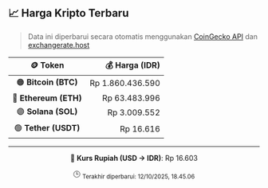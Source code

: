

<!-- HARGA_KRIPTO -->
## 📈 Harga Kripto Terbaru

> Data ini diperbarui secara otomatis menggunakan [CoinGecko API](https://www.coingecko.com/) dan [exchangerate.host](https://exchangerate.host/)

<div align="center">

| 🪙 Token | 💰 Harga (IDR) |
|:------:|---------------:|
| 🟠 **Bitcoin (BTC)**   | Rp 1.860.436.590 |
| 🔵 **Ethereum (ETH)**  | Rp 63.483.996 |
| 🟣 **Solana (SOL)**    | Rp 3.009.552 |
| 🟢 **Tether (USDT)**   | Rp 16.616 |

---

💱 **Kurs Rupiah (USD → IDR)**: Rp 16.603

🕒 <sub>Terakhir diperbarui: 12/10/2025, 18.45.06</sub>

</div>
<!-- /HARGA_KRIPTO -->